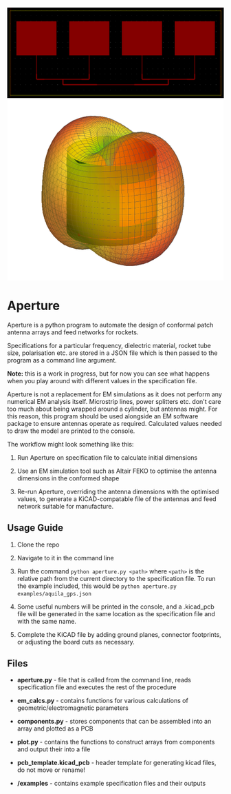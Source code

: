 ![Four-patch antenna array PCB shape](images/example_pcb.PNG)
![Far-field gain of solution to aquila_gps example](images/aquila_gps_field.PNG)

# Aperture

Aperture is a python program to automate the design of conformal patch antenna arrays and feed networks for rockets.

Specifications for a particular frequency, dielectric material, rocket tube size, polarisation etc. are stored in a JSON file which is then passed to the program as a command line argument.

**Note:** this is a work in progress, but for now you can see what happens when you play around with different values in the specification file.

Aperture is not a replacement for EM simulations as it does not perform any numerical EM analysis itself. Microstrip lines, power splitters etc. don't care too much about being wrapped around a cylinder, but antennas might. For this reason, this program should be used alongside an EM software package to ensure antennas operate as required. Calculated values needed to draw the model are printed to the console.

  

The workflow might look something like this:

1. Run Aperture on specification file to calculate initial dimensions

2. Use an EM simulation tool such as Altair FEKO to optimise the antenna dimensions in the conformed shape

3. Re-run Aperture, overriding the antenna dimensions with the optimised values, to generate a KiCAD-compatable file of the antennas and feed network suitable for manufacture.

## Usage Guide

1. Clone the repo

2. Navigate to it in the command line

3. Run the command `python aperture.py <path>` where `<path>` is the relative path from the current directory to the specification file. To run the example included, this would be `python aperture.py examples/aquila_gps.json`

4. Some useful numbers will be printed in the console, and a .kicad_pcb file will be generated in the same location as the specification file and with the same name.

5. Complete the KiCAD file by adding ground planes, connector footprints, or adjusting the board cuts as necessary.

## Files

*  **aperture.py** - file that is called from the command line, reads specification file and executes the rest of the procedure

*  **em_calcs.py** - contains functions for various calculations of geometric/electromagnetic parameters

*  **components.py** - stores components that can be assembled into an array and plotted as a PCB

*  **plot.py** - contains the functions to construct arrays from components and output their into a file

*  **pcb_template.kicad_pcb** - header template for generating kicad files, do not move or rename!

*  **/examples** - contains example specification files and their outputs